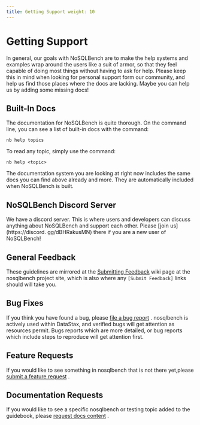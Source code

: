 ```yaml
---
title: Getting Support weight: 10
---
```


# Getting Support

In general, our goals with NoSQLBench are to make the help systems and
examples wrap around the users like a suit of armor, so that they feel
capable of doing most things without having to ask for help. Please keep
this in mind when looking for personal support form our community, and
help us find those places where the docs are lacking. Maybe you can help
us by adding some missing docs!

## Built-In Docs

The documentation for NoSQLBench is quite thorough. On the command line,
you can see a list of built-in docs with the command:

    nb help topics

To read any topic, simply use the command:

    nb help <topic>

The documentation system you are looking at right now includes the same
docs you can find above already and more. They are automatically included
when NoSQLBench is built.

## NoSQLBench Discord Server

We have a discord server. This is where users and developers can discuss
anything about NoSQLBench and support each other.
Please [join us](https://discord. gg/dBHRakusMN) there if you are a new
user of NoSQLBench!

## General Feedback

These guidelines are mirrored at the
[Submitting Feedback](https://github.com/nosqlbench/nosqlbench/wiki/Submitting-Feedback)
wiki page at the nosqlbench project site, which is also where
any `[Submit Feedback]` links should will take you.

## Bug Fixes

If you think you have found a bug, please
[file a bug report](https://github.com/nosqlbench/nosqlbench/issues/new?labels=bug)
. nosqlbench is actively used within DataStax, and verified bugs will get
attention as resources permit. Bugs reports which are more detailed, or
bug reports which include steps to reproduce will get attention first.

## Feature Requests

If you would like to see something in nosqlbench that is not there
yet,please
[submit a feature request](https://github.com/nosqlbench/nosqlbench/issues/new?labels=feature)
.

## Documentation Requests

If you would like to see a specific nosqlbench or testing topic added to
the guidebook, please
[request docs content](https://github.com/nosqlbench/nosqlbench/issues/new?labels=docs)
.

